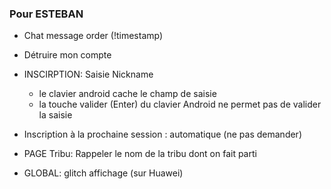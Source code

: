 ### Pour ESTEBAN

- Chat message order (!timestamp)

- Détruire mon compte

- INSCIRPTION: Saisie Nickname
    - le clavier android cache le champ de saisie
    - la touche valider (Enter) du clavier Android ne permet pas de valider la saisie

- Inscription à la prochaine session : automatique (ne pas demander)

- PAGE Tribu: Rappeler le nom de la tribu dont on fait parti

- GLOBAL: glitch affichage (sur Huawei)

